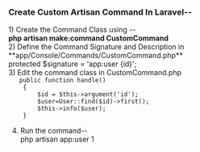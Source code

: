 <h3>Create Custom Artisan Command In Laravel--</h3>
1)  Create the Command Class using --<br/>
     <b>php artisan make:command CustomCommand</b><br/>
2) Define the Command Signature and Description in **app/Console/Commands/CustomCommand.php**
     <br/>
      protected $signature = 'app:user {id}';
      <br/>
3) Edit the command class in CustomCommand.php
<code>
   public function handle()
    {
        $id = $this->argument('id');
        $user=User::find($id)->first();
        $this->info($user);
    }  
</code>
 
4) Run the command-- <br/>
   php artisan app:user 1
   
   
